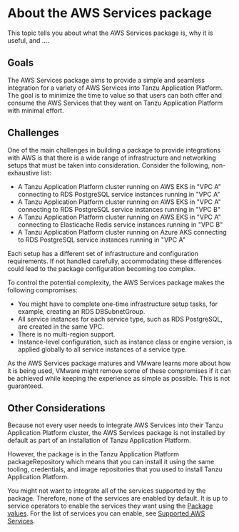 # About the AWS Services package

This topic tells you about what the AWS Services package is, why it is useful, and ....

## <a id="goals"></a> Goals

The AWS Services package aims to provide a simple and seamless integration for a variety of AWS Services
into Tanzu Application Platform. The goal is to minimize the time to value so that users can both offer
and consume the AWS Services that they want on Tanzu Application Platform with minimal effort.

## <a id="challenges"></a> Challenges

One of the main challenges in building a package to provide integrations with AWS is
that there is a wide range of infrastructure and networking setups that must
be taken into consideration. Consider the following, non-exhaustive list:

- A Tanzu Application Platform cluster running on AWS EKS in "VPC A" connecting to RDS PostgreSQL service instances running in "VPC A"
- A Tanzu Application Platform cluster running on AWS EKS in "VPC A" connecting to RDS PostgreSQL service instances running in "VPC B"
- A Tanzu Application Platform cluster running on AWS EKS in "VPC A" connecting to Elasticache Redis service instances running in "VPC B"
- A Tanzu Application Platform cluster running on Azure AKS connecting to RDS PostgreSQL service instances running in "VPC A"

Each setup has a different set of infrastructure and configuration requirements.
If not handled carefully, accommodating these differences could lead to the package configuration
becoming too complex.

To control the potential complexity, the AWS Services package makes the following compromises:

- You might have to complete one-time infrastructure setup tasks, for example, creating an RDS DBSubnetGroup.
- All service instances for each service type, such as RDS PostgreSQL, are created in the same VPC.
- There is no multi-region support.
- Instance-level configuration, such as instance class or engine version, is applied globally to all
service instances of a service type.

As the AWS Services package matures and VMware learns more about how it is being used,
VMware might remove some of these compromises if it can be achieved while keeping the experience as
simple as possible. This is not guaranteed.

## <a id="other"></a> Other Considerations

Because not every user needs to integrate AWS Services into their Tanzu Application Platform cluster,
the AWS Services package is not installed by default as part of an installation of Tanzu Application Platform.
<!-- should this say installed as part of any of the TAP profiles? -->
However, the package is in the Tanzu Application Platform packageRepository which means
that you can install it using the same tooling, credentials, and image repositories that you used to
install Tanzu Application Platform.

You might not want to integrate all of the services supported by the package.
Therefore, none of the services are enabled by default.
It is up to service operators to enable the services they want using the [Package values](../reference/package-values.hbs.md).
For the list of services you can enable, see [Supported AWS Services](../reference/supported-services.hbs.md).
